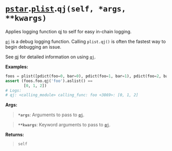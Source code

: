 # [`pstar`](/docs/pstar.md).[`plist`](/docs/pstar_plist.md).`qj(self, *args, **kwargs)`

Applies logging function qj to self for easy in-chain logging.

[`qj`](/docs/pstar_defaultpdict_qj.md) is a debug logging function. Calling `plist.qj()` is often the fastest way
to begin debugging an issue.

See [qj](https://github.com/iansf/qj) for detailed information on using [`qj`](/docs/pstar_defaultpdict_qj.md).

**Examples:**
```python
foos = plist([pdict(foo=0, bar=0), pdict(foo=1, bar=1), pdict(foo=2, bar=0)])
assert (foos.foo.qj('foo').aslist() ==
        [0, 1, 2])
# Logs:
# qj: <calling_module> calling_func: foo <3869>: [0, 1, 2]
```

**Args:**

>    **`*args`**: Arguments to pass to [`qj`](/docs/pstar_defaultpdict_qj.md).

>    **`**kwargs`**: Keyword arguments to pass to [`qj`](/docs/pstar_defaultpdict_qj.md).

**Returns:**

>    `self`



